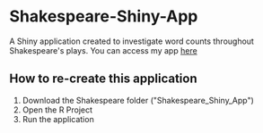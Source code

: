 # Shakespeare-Shiny-App
A Shiny application created to investigate word counts throughout Shakespeare's plays.
You can access my app [here](https://allie-baker-uncc.shinyapps.io/problemset3/)

## How to re-create this application
1. Download the Shakespeare folder ("Shakespeare_Shiny_App")
2. Open the R Project
3. Run the application
